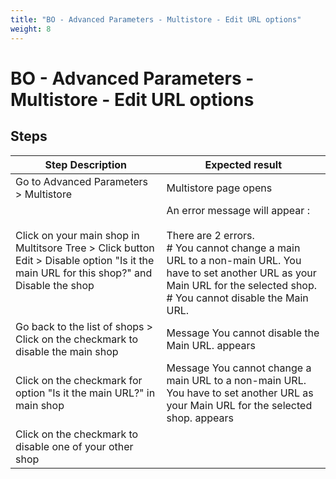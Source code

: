 ```yaml
---
title: "BO - Advanced Parameters - Multistore - Edit URL options"
weight: 8
---
```


# BO - Advanced Parameters - Multistore - Edit URL options
## Steps
| Step Description | Expected result |
| ----- | ----- |
| Go to Advanced Parameters > Multistore | Multistore page opens |
| Click on your main shop in Multitsore Tree > Click button Edit > Disable option "Is it the main URL for this shop?" and Disable the shop | An error message will appear : <br><br>There are 2 errors.<br> # You cannot change a main URL to a non-main URL. You have to set another URL as your Main URL for the selected shop.<br> # You cannot disable the Main URL. |
| Go back to the list of shops > Click on the checkmark to disable the main shop | Message You cannot disable the Main URL. appears |
| Click on the checkmark for option "Is it the main URL?" in main shop | Message You cannot change a main URL to a non-main URL. You have to set another URL as your Main URL for the selected shop. appears |
| Click on the checkmark to disable one of your other shop |  |

